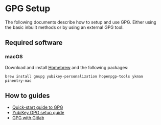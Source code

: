 # GPG Setup

The following documents describe how to setup and use GPG. Either using the basic inbuilt methods or by using an external GPG tool.


## Required software

### macOS

Download and install [Homebrew](https://brew.sh/) and the following packages:

```console
brew install gnupg yubikey-personalization hopenpgp-tools ykman pinentry-mac
```

## How to guides

* [Quick-start guide to GPG](BasicGPG.md)
* [YubiKey GPG setup guide](Yubikey.md)
* [GPG with Gitlab](GpgGitSign.md)